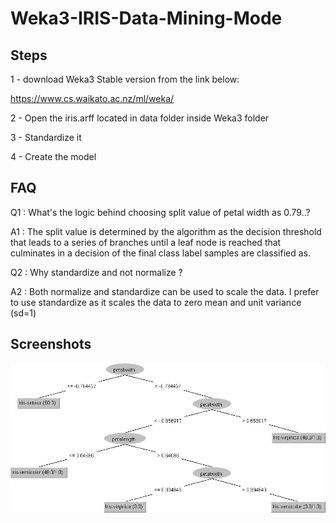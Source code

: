 # Weka3-IRIS-Data-Mining-Mode

## Steps
1 - download Weka3 Stable version from the link below:

https://www.cs.waikato.ac.nz/ml/weka/

2 - Open the iris.arff located in data folder inside Weka3 folder

3 - Standardize it

4 - Create the model

## FAQ
Q1 : What's the logic behind choosing split value of petal width as 0.79..?

A1 : The split value is determined by the algorithm as the decision threshold that leads to a series of branches until a leaf node is reached that culminates in a decision of the final class label samples are classified as.

Q2 : Why standardize and not normalize ?

A2 : Both normalize and standardize can be used to scale the data. I prefer to use standardize as it scales the data to zero mean and unit variance (sd=1)
## Screenshots

![App Screenshot](https://raw.githubusercontent.com/AbidaNidhal/Weka3-IRIS-Data-Mining-Mode/main/IRIS-Data-Mining.png)
